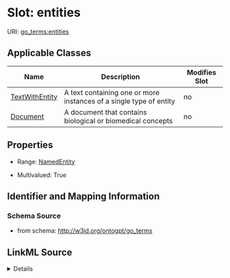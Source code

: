 

# Slot: entities

URI: [go_terms:entities](http://w3id.org/ontogpt/go_termsentities)



<!-- no inheritance hierarchy -->





## Applicable Classes

| Name | Description | Modifies Slot |
| --- | --- | --- |
| [TextWithEntity](TextWithEntity.md) | A text containing one or more instances of a single type of entity |  no  |
| [Document](Document.md) | A document that contains biological or biomedical concepts |  no  |







## Properties

* Range: [NamedEntity](NamedEntity.md)

* Multivalued: True





## Identifier and Mapping Information







### Schema Source


* from schema: http://w3id.org/ontogpt/go_terms




## LinkML Source

<details>
```yaml
name: entities
from_schema: http://w3id.org/ontogpt/go_terms
rank: 1000
multivalued: true
alias: entities
owner: TextWithEntity
domain_of:
- TextWithEntity
range: NamedEntity

```
</details>